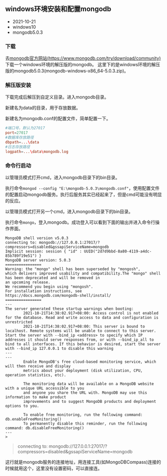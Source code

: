 ## windows环境安装和配置mongodb

- 2021-10-21
- windows10
- mongodb5.0.3

### 下载

去[mongodb官方网站(https://www.mongodb.com/try/download/community)](https://www.mongodb.com/try/download/community)下载一个windows环境的解压版的mongodb。
这里下的是windows环境的解压版的mongodb5.0.3(mongodb-windows-x86_64-5.0.3.zip)。

### 解压版安装

下载完成后解压到自定义目录。进入mongodb目录。

新建名为data的目录，用于存放数据。

新建名为mongodb.conf的配置文件，简单配置一下。

```conf
#端口号，默认为27017
port=27017
#数据库存放路径
dbpath=...\data
#日志存放路径
logpath=...\data\mongodb.log
```

### 命令行启动

以管理员模式打开cmd，进入mongodb目录下的bin目录。

执行命令`mongod --config "E:\mongodb-5.0.3\mongodb.conf"`，使用配置文件的配置启动mongodb服务。执行后服务其实已经起来了，但是cmd可能没有明显的反应。

以管理员模式打开另一个cmd，进入mongodb目录下的bin目录。

执行命令`mongo`，登入mongodb。成功登入可以看到下面的输出并进入命令行操作界面。

```shell
MongoDB shell version v5.0.3
connecting to: mongodb://127.0.0.1:27017/?compressors=disabled&gssapiServiceName=mongodb
Implicit session: session { "id" : UUID("2d7d9bbd-8a80-4119-a4dc-85b789f19e51") }
MongoDB server version: 5.0.3
================
Warning: the "mongo" shell has been superseded by "mongosh",
which delivers improved usability and compatibility.The "mongo" shell has been deprecated and will be removed in
an upcoming release.
We recommend you begin using "mongosh".
For installation instructions, see
https://docs.mongodb.com/mongodb-shell/install/
================
---
The server generated these startup warnings when booting:
        2021-10-21T14:38:02.917+08:00: Access control is not enabled for the database. Read and write access to data and configuration is unrestricted
        2021-10-21T14:38:02.917+08:00: This server is bound to localhost. Remote systems will be unable to connect to this server. Start the server with --bind_ip <address> to specify which IP addresses it should serve responses from, or with --bind_ip_all to bind to all interfaces. If this behavior is desired, start the server with --bind_ip 127.0.0.1 to disable this warning
---
---
        Enable MongoDB's free cloud-based monitoring service, which will then receive and display
        metrics about your deployment (disk utilization, CPU, operation statistics, etc).

        The monitoring data will be available on a MongoDB website with a unique URL accessible to you
        and anyone you share the URL with. MongoDB may use this information to make product
        improvements and to suggest MongoDB products and deployment options to you.

        To enable free monitoring, run the following command: db.enableFreeMonitoring()
        To permanently disable this reminder, run the following command: db.disableFreeMonitoring()
---
>
```

> connecting to: mongodb://127.0.0.1:27017/?compressors=disabled&gssapiServiceName=mongodb

这行就是mongodb服务的连接地址，用连接工具(如MongoDBCompass)连接的时候就用这个，这里没有设置密码，可以直接连。
